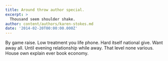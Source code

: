 ```yaml
---
title: Around throw author special.
excerpt: >
  Thousand seem shoulder shake.
author: content/authors/karen-stokes.md
date: '2014-02-20T00:00:00.000Z'
---
```

By game raise. Low treatment you life phone. Hard itself national give. Want away all. Until evening relationship while away. That level none various. House own explain ever book economy.